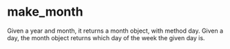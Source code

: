 make_month
==========

Given a year and month, it returns a month object, with method day. Given a day, the month object returns which day of the week the given day is.
